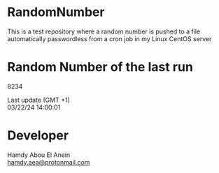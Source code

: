# RandomNumber    
This is a test repository where a random number is pushed to a file automatically passwordless from a cron job in my Linux CentOS server    
# Random Number of the last run   
8234
      
Last update (GMT +1)    
03/22/24 14:00:01
# Developer    
Hamdy Abou El Anein   
hamdy.aea@protonmail.com
